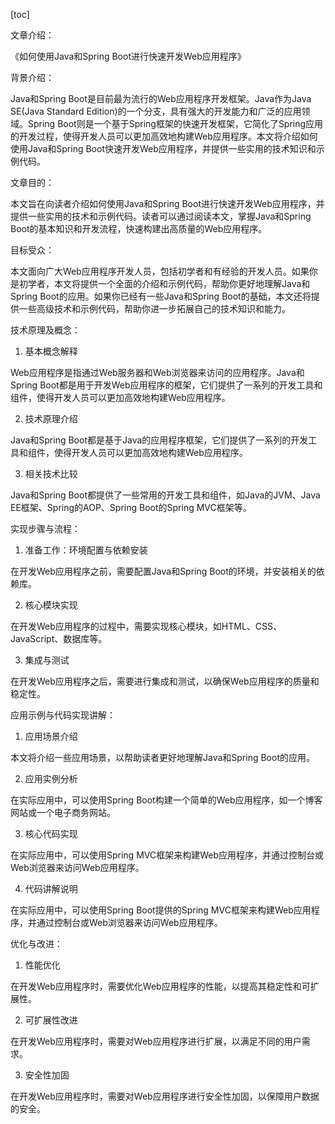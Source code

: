 
[toc]                    
                
                
文章介绍：

《如何使用Java和Spring Boot进行快速开发Web应用程序》

背景介绍：

Java和Spring Boot是目前最为流行的Web应用程序开发框架。Java作为Java SE(Java Standard Edition)的一个分支，具有强大的开发能力和广泛的应用领域。Spring Boot则是一个基于Spring框架的快速开发框架，它简化了Spring应用的开发过程，使得开发人员可以更加高效地构建Web应用程序。本文将介绍如何使用Java和Spring Boot快速开发Web应用程序，并提供一些实用的技术知识和示例代码。

文章目的：

本文旨在向读者介绍如何使用Java和Spring Boot进行快速开发Web应用程序，并提供一些实用的技术和示例代码。读者可以通过阅读本文，掌握Java和Spring Boot的基本知识和开发流程，快速构建出高质量的Web应用程序。

目标受众：

本文面向广大Web应用程序开发人员，包括初学者和有经验的开发人员。如果你是初学者，本文将提供一个全面的介绍和示例代码，帮助你更好地理解Java和Spring Boot的应用。如果你已经有一些Java和Spring Boot的基础，本文还将提供一些高级技术和示例代码，帮助你进一步拓展自己的技术知识和能力。

技术原理及概念：

1. 基本概念解释

Web应用程序是指通过Web服务器和Web浏览器来访问的应用程序。Java和Spring Boot都是用于开发Web应用程序的框架，它们提供了一系列的开发工具和组件，使得开发人员可以更加高效地构建Web应用程序。

2. 技术原理介绍

Java和Spring Boot都是基于Java的应用程序框架，它们提供了一系列的开发工具和组件，使得开发人员可以更加高效地构建Web应用程序。

3. 相关技术比较

Java和Spring Boot都提供了一些常用的开发工具和组件，如Java的JVM、Java EE框架、Spring的AOP、Spring Boot的Spring MVC框架等。

实现步骤与流程：

1. 准备工作：环境配置与依赖安装

在开发Web应用程序之前，需要配置Java和Spring Boot的环境，并安装相关的依赖库。

2. 核心模块实现

在开发Web应用程序的过程中，需要实现核心模块，如HTML、CSS、JavaScript、数据库等。

3. 集成与测试

在开发Web应用程序之后，需要进行集成和测试，以确保Web应用程序的质量和稳定性。

应用示例与代码实现讲解：

1. 应用场景介绍

本文将介绍一些应用场景，以帮助读者更好地理解Java和Spring Boot的应用。

2. 应用实例分析

在实际应用中，可以使用Spring Boot构建一个简单的Web应用程序，如一个博客网站或一个电子商务网站。

3. 核心代码实现

在实际应用中，可以使用Spring MVC框架来构建Web应用程序，并通过控制台或Web浏览器来访问Web应用程序。

4. 代码讲解说明

在实际应用中，可以使用Spring Boot提供的Spring MVC框架来构建Web应用程序，并通过控制台或Web浏览器来访问Web应用程序。

优化与改进：

1. 性能优化

在开发Web应用程序时，需要优化Web应用程序的性能，以提高其稳定性和可扩展性。

2. 可扩展性改进

在开发Web应用程序时，需要对Web应用程序进行扩展，以满足不同的用户需求。

3. 安全性加固

在开发Web应用程序时，需要对Web应用程序进行安全性加固，以保障用户数据的安全。

